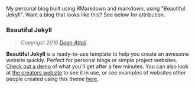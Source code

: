 My personal blog built using RMarkdown and markdown, using "Beautiful Jekyll". Want a blog that looks like this? See below for attribution.

### Beautiful Jekyll

> *Copyright 2016 [Dean Attali](http://deanattali.com)*

**Beautiful Jekyll** is a ready-to-use template to help you create an awesome website quickly. Perfect for personal blogs or simple project websites.  [Check out a demo](http://deanattali.com/beautiful-jekyll) of what you'll get after a few minutes.  You can also look at [the creators website](http://deanattali.com) to see it in use, or see examples of websites other people created using this theme [here](#showcased-users-success-stories).
